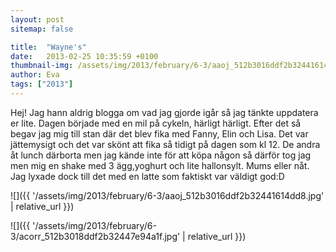 ```yaml
---
layout: post
sitemap: false

title:  "Wayne's"
date:   2013-02-25 10:35:59 +0100
thumbnail-img: /assets/img/2013/february/6-3/aaoj_512b3016ddf2b32441614dd8.jpg
author: Eva
tags: ["2013"]
---
```


Hej! Jag hann aldrig blogga om vad jag gjorde igår så jag tänkte uppdatera er lite. Dagen började med en mil på cykeln, härligt härligt. Efter det så begav jag mig till stan där det blev fika med Fanny, Elin och Lisa. Det var jättemysigt och det var skönt att fika så tidigt på dagen som kl 12. De andra åt lunch därborta men jag kände inte för att köpa någon så därför tog jag men mig en shake med 3 ägg,yoghurt och lite hallonsylt. Mums eller nåt. Jag lyxade dock till det med en latte som faktiskt var väldigt god:D

![]({{ '/assets/img/2013/february/6-3/aaoj_512b3016ddf2b32441614dd8.jpg'  | relative_url }})

![]({{ '/assets/img/2013/february/6-3/acorr_512b3018ddf2b32447e94a1f.jpg'  | relative_url }})

